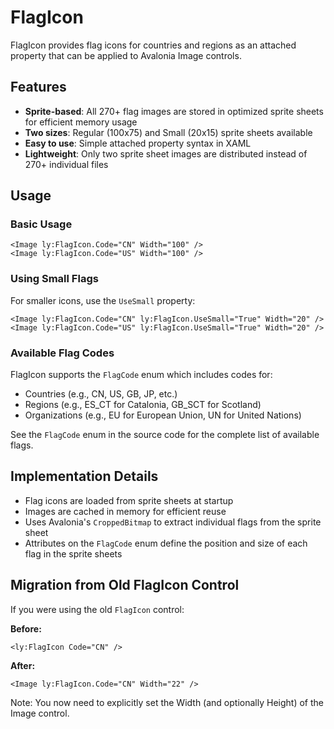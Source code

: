 # FlagIcon

FlagIcon provides flag icons for countries and regions as an attached property that can be applied to Avalonia Image controls.

## Features

- **Sprite-based**: All 270+ flag images are stored in optimized sprite sheets for efficient memory usage
- **Two sizes**: Regular (100x75) and Small (20x15) sprite sheets available
- **Easy to use**: Simple attached property syntax in XAML
- **Lightweight**: Only two sprite sheet images are distributed instead of 270+ individual files

## Usage

### Basic Usage

```xaml
<Image ly:FlagIcon.Code="CN" Width="100" />
<Image ly:FlagIcon.Code="US" Width="100" />
```

### Using Small Flags

For smaller icons, use the `UseSmall` property:

```xaml
<Image ly:FlagIcon.Code="CN" ly:FlagIcon.UseSmall="True" Width="20" />
<Image ly:FlagIcon.Code="US" ly:FlagIcon.UseSmall="True" Width="20" />
```

### Available Flag Codes

FlagIcon supports the `FlagCode` enum which includes codes for:
- Countries (e.g., CN, US, GB, JP, etc.)
- Regions (e.g., ES_CT for Catalonia, GB_SCT for Scotland)
- Organizations (e.g., EU for European Union, UN for United Nations)

See the `FlagCode` enum in the source code for the complete list of available flags.

## Implementation Details

- Flag icons are loaded from sprite sheets at startup
- Images are cached in memory for efficient reuse
- Uses Avalonia's `CroppedBitmap` to extract individual flags from the sprite sheet
- Attributes on the `FlagCode` enum define the position and size of each flag in the sprite sheets

## Migration from Old FlagIcon Control

If you were using the old `FlagIcon` control:

**Before:**
```xaml
<ly:FlagIcon Code="CN" />
```

**After:**
```xaml
<Image ly:FlagIcon.Code="CN" Width="22" />
```

Note: You now need to explicitly set the Width (and optionally Height) of the Image control.
